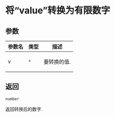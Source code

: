 # 将“value”转换为有限数字

## 参数

| 参数名 | 类型            | 描述               |
| ------ | --------------- | ------------------ |
| v      | <code>\*</code> | <p>要转换的值.</p> |

## 返回

<code>number</code><p>返回转换后的数字.</p>
